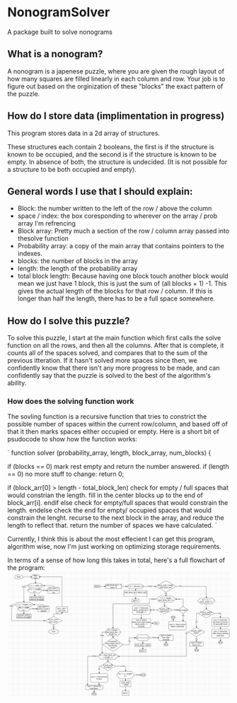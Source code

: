 # NonogramSolver
A package built to solve nonograms

## What is a nonogram?
A nonogram is a japenese puzzle, where you are given the rough layout of how
many squares are filled linearly in each column and row. Your job is to figure
out based on the orginization of these "blocks" the exact pattern of the puzzle.

## How do I store data (implimentation in progress)

This program stores data in a 2d array of structures.

These structures each contain 2 booleans, the first is if the structure is
known to be occupied, and the second is if the structure is known to be empty.
In absence of both, the structure is undecided. (It is not possible for a
structure to be both occupied and empty).

## General words I use that I should explain:
- Block: the number written to the left of the row / above the column
- space / index: the box coresponding to wherever on the array / prob array I'm refrencing
- Block array: Pretty much a section of the row / column array passed into thesolve function
- Probability array: a copy of the main array that contains pointers to the indexes.
- blocks: the number of blocks in the array
- length: the length of the probability array
- total block length: Because having one block touch another block would mean we just have 1 block, this is just the sum of (all blocks + 1) -1. This gives the actual length of the blocks for that row / column. If this is longer than half the length, there has to be a full space somewhere.

## How do I solve this puzzle?
To solve this puzzle, I start at the main function which first calls the solve
function on all the rows, and then all the columns. After that is complete, it
counts all of the spaces solved, and compares that to the sum of the previous
itteration. If it hasn't solved more spaces since then, we confidently know that
there isn't any more progress to be made, and can confidently say that the
puzzle is solved to the best of the algorithm's ability.

### How does the solving function work
The sovling function is a recursive function that tries to constrict the
possible number of spaces within the current row/column, and based off of that
it then marks spaces either occupied or empty. Here is a short bit of psudocode
to show how the function works:

`
function solver (probability_array, length, block_array, num_blocks) {

if (blocks == 0)
  mark rest empty and return the number answered.
if (length == 0)
  no more stuff to change: return 0;

if (block_arr[0] > length - total_block_len)
  check for empty / full spaces that would constrian the length.
  fill in the center blocks up to the end of block_arr[i].
endif
else
  check for empty/full spaces that would constrain the length.
endelse
  check the end for empty/ occupied spaces that would constrain the lenght.
recurse to the next block in the array, and reduce the length to reflect that.
return the number of spaces we have calculated.
`

Currently, I think this is about the most effecient I can get this program,
algorithm wise, now I'm just working on optimizing storage requirements.


In terms of a sense of how long this takes in total, here's a full flowchart of the program:
![](Solver-flowchart.png)
